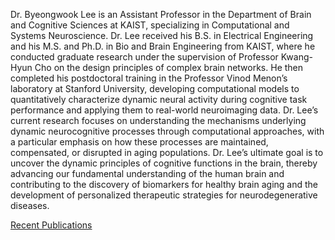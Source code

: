 Dr. Byeongwook Lee is an Assistant Professor in the Department of Brain and Cognitive Sciences at KAIST, specializing in Computational and Systems Neuroscience.
Dr. Lee received his B.S. in Electrical Engineering and his M.S. and Ph.D. in Bio and Brain Engineering from KAIST, where he conducted graduate research under the supervision of Professor Kwang-Hyun Cho on the design principles of complex brain networks. He then completed his postdoctoral training in the Professor Vinod Menon’s laboratory at Stanford University, developing computational models to quantitatively characterize dynamic neural activity during cognitive task performance and applying them to real-world neuroimaging data.
Dr. Lee’s current research focuses on understanding the mechanisms underlying dynamic neurocognitive processes through computational approaches, with a particular emphasis on how these processes are maintained, compensated, or disrupted in aging populations.
Dr. Lee’s ultimate goal is to uncover the dynamic principles of cognitive functions in the brain, thereby advancing our fundamental understanding of the human brain and contributing to the discovery of biomarkers for healthy brain aging and the development of personalized therapeutic strategies for neurodegenerative diseases.

[Recent Publications][pubs]

[pubs]: https://scholar.google.com.hk/citations?user=AXQooTIAAAAJ
